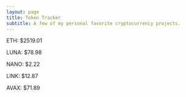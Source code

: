 ```yaml
---
layout: page
title: Token Tracker
subtitle: A few of my personal favorite cryptocurrency projects.
---
```


<!--BEGINCRYPTOINPUT-->
ETH: $2519.01

LUNA: $78.98

NANO: $2.22

LINK: $12.87

AVAX: $71.89

<!--ENDCRYPTOINPUT-->
